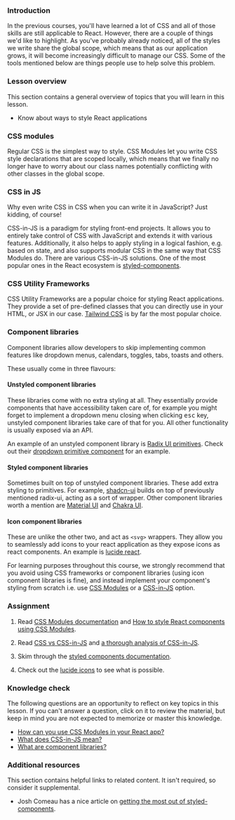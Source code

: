 ### Introduction

In the previous courses, you'll have learned a lot of CSS and all of those skills are still applicable to React. However, there are a couple of things we'd like to highlight. As you've probably already noticed, all of the styles we write share the global scope, which means that as our application grows, it will become increasingly difficult to manage our CSS. Some of the tools mentioned below are things people use to help solve this problem.

### Lesson overview

This section contains a general overview of topics that you will learn in this lesson.

- Know about ways to style React applications

### CSS modules

Regular CSS is the simplest way to style. CSS Modules let you write CSS style declarations that are scoped locally, which means that we finally no longer have to worry about our class names potentially conflicting with other classes in the global scope.

### CSS in JS

Why even write CSS in CSS when you can write it in JavaScript? Just kidding, of course!

CSS-in-JS is a paradigm for styling front-end projects. It allows you to entirely take control of CSS with JavaScript and extends it with various features. Additionally, it also helps to apply styling in a logical fashion, e.g. based on state, and also supports modular CSS in the same way that CSS Modules do. There are various CSS-in-JS solutions. One of the most popular ones in the React ecosystem is [styled-components](https://styled-components.com/).

### CSS Utility Frameworks

CSS Utility Frameworks are a popular choice for styling React applications. They provide a set of pre-defined classes that you can directly use in your HTML, or JSX in our case. [Tailwind CSS](https://tailwindcss.com) is by far the most popular choice.

### Component libraries

Component libraries allow developers to skip implementing common features like dropdown menus, calendars, toggles, tabs, toasts and others.

These usually come in three flavours:

#### Unstyled component libraries

These libraries come with no extra styling at all. They essentially provide components that have accessibility taken care of, for example you might forget to implement a dropdown menu closing when clicking <kbd>esc</kbd> key, unstyled component libraries take care of that for you. All other functionality is usually exposed via an API.

An example of an unstyled component library is [Radix UI primitives](https://www.radix-ui.com/primitives). Check out their [dropdown primitive component](https://www.radix-ui.com/primitives/docs/components/dropdown-menu) for an example.

#### Styled component libraries

Sometimes built on top of unstyled component libraries. These add extra styling to primitives. For example, [shadcn-ui](https://ui.shadcn.com/docs/components/dropdown-menu) builds on top of previously mentioned radix-ui, acting as a sort of wrapper. Other component libraries worth a mention are [Material UI](https://mui.com/) and [Chakra UI](https://chakra-ui.com/).

#### Icon component libraries

These are unlike the other two, and act as `<svg>` wrappers. They allow you to seamlessly add icons to your react application as they expose icons as react components. An example is [lucide react](https://lucide.dev/guide/packages/lucide-react).

<div class="lesson-note lesson-note--tip" markdown="1" >

For learning purposes throughout this course, we strongly recommend that you avoid using CSS frameworks or component libraries (using icon component libraries is fine), and instead implement your component's styling from scratch i.e. use [CSS Modules](#css-modules) or a [CSS-in-JS](#css-in-js) option.

</div>

### Assignment

<div class="lesson-content__panel" markdown="1">

1. Read [CSS Modules documentation](https://github.com/css-modules/css-modules) and [How to style React components using CSS Modules](https://www.makeuseof.com/react-components-css-modules-style/).

1. Read [CSS vs CSS-in-JS](https://blog.logrocket.com/css-vs-css-in-js/) and [a thorough analysis of CSS-in-JS](https://css-tricks.com/a-thorough-analysis-of-css-in-js/).

1. Skim through the [styled components documentation](https://styled-components.com/).

1. Check out the [lucide icons](https://lucide.dev/icons/) to see what is possible.

</div>

### Knowledge check

The following questions are an opportunity to reflect on key topics in this lesson. If you can't answer a question, click on it to review the material, but keep in mind you are not expected to memorize or master this knowledge.

- [How can you use CSS Modules in your React app?](https://www.makeuseof.com/react-components-css-modules-style/)
- [What does CSS-in-JS mean?](#css-in-js)
- [What are component libraries?](#component-libraries)

### Additional resources

This section contains helpful links to related content. It isn't required, so consider it supplemental.

- Josh Comeau has a nice article on [getting the most out of styled-components](https://www.joshwcomeau.com/css/styled-components/).

